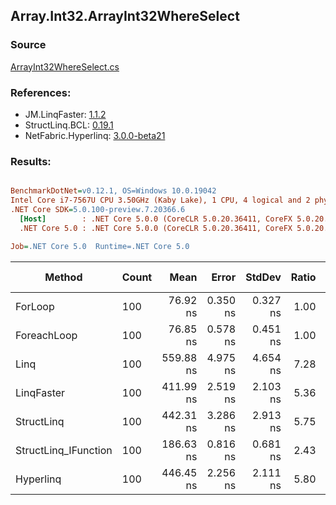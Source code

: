 ﻿## Array.Int32.ArrayInt32WhereSelect

### Source
[ArrayInt32WhereSelect.cs](../LinqBenchmarks/Array/Int32/ArrayInt32WhereSelect.cs)

### References:
- JM.LinqFaster: [1.1.2](https://www.nuget.org/packages/JM.LinqFaster/1.1.2)
- StructLinq.BCL: [0.19.1](https://www.nuget.org/packages/StructLinq.BCL/0.19.1)
- NetFabric.Hyperlinq: [3.0.0-beta21](https://www.nuget.org/packages/NetFabric.Hyperlinq/3.0.0-beta21)

### Results:
``` ini

BenchmarkDotNet=v0.12.1, OS=Windows 10.0.19042
Intel Core i7-7567U CPU 3.50GHz (Kaby Lake), 1 CPU, 4 logical and 2 physical cores
.NET Core SDK=5.0.100-preview.7.20366.6
  [Host]        : .NET Core 5.0.0 (CoreCLR 5.0.20.36411, CoreFX 5.0.20.36411), X64 RyuJIT
  .NET Core 5.0 : .NET Core 5.0.0 (CoreCLR 5.0.20.36411, CoreFX 5.0.20.36411), X64 RyuJIT

Job=.NET Core 5.0  Runtime=.NET Core 5.0  

```
|               Method | Count |      Mean |    Error |   StdDev | Ratio | RatioSD | Code Size |  Gen 0 | Gen 1 | Gen 2 | Allocated | CacheMisses/Op | BranchMispredictions/Op |
|--------------------- |------ |----------:|---------:|---------:|------:|--------:|----------:|-------:|------:|------:|----------:|---------------:|------------------------:|
|              ForLoop |   100 |  76.92 ns | 0.350 ns | 0.327 ns |  1.00 |    0.00 |      43 B |      - |     - |     - |         - |              0 |                       1 |
|          ForeachLoop |   100 |  76.85 ns | 0.578 ns | 0.451 ns |  1.00 |    0.01 |      43 B |      - |     - |     - |         - |              0 |                       0 |
|                 Linq |   100 | 559.88 ns | 4.975 ns | 4.654 ns |  7.28 |    0.08 |    1716 B | 0.0496 |     - |     - |     104 B |              1 |                       1 |
|           LinqFaster |   100 | 411.99 ns | 2.519 ns | 2.103 ns |  5.36 |    0.03 |     847 B | 0.3095 |     - |     - |     648 B |              2 |                       1 |
|           StructLinq |   100 | 442.31 ns | 3.286 ns | 2.913 ns |  5.75 |    0.04 |    1021 B |      - |     - |     - |         - |              0 |                       1 |
| StructLinq_IFunction |   100 | 186.63 ns | 0.816 ns | 0.681 ns |  2.43 |    0.01 |     855 B |      - |     - |     - |         - |              0 |                       0 |
|            Hyperlinq |   100 | 446.45 ns | 2.256 ns | 2.111 ns |  5.80 |    0.04 |     940 B |      - |     - |     - |         - |              0 |                       1 |

